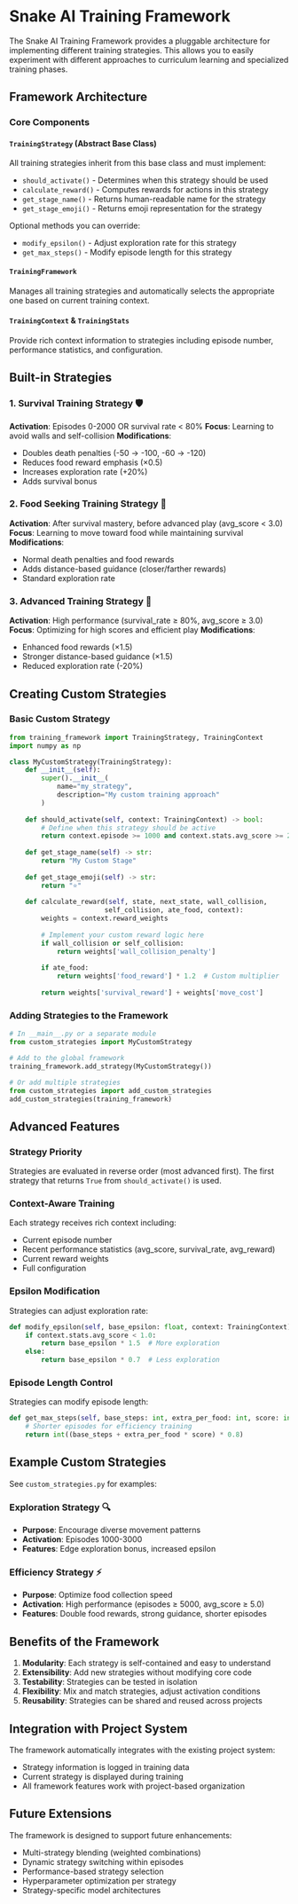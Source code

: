 # Snake AI Training Framework

The Snake AI Training Framework provides a pluggable architecture for implementing different training strategies. This allows you to easily experiment with different approaches to curriculum learning and specialized training phases.

## Framework Architecture

### Core Components

#### `TrainingStrategy` (Abstract Base Class)
All training strategies inherit from this base class and must implement:
- `should_activate()` - Determines when this strategy should be used
- `calculate_reward()` - Computes rewards for actions in this strategy
- `get_stage_name()` - Returns human-readable name for the strategy
- `get_stage_emoji()` - Returns emoji representation for the strategy

Optional methods you can override:
- `modify_epsilon()` - Adjust exploration rate for this strategy
- `get_max_steps()` - Modify episode length for this strategy

#### `TrainingFramework` 
Manages all training strategies and automatically selects the appropriate one based on current training context.

#### `TrainingContext` & `TrainingStats`
Provide rich context information to strategies including episode number, performance statistics, and configuration.

## Built-in Strategies

### 1. Survival Training Strategy 🛡️
**Activation**: Episodes 0-2000 OR survival rate < 80%
**Focus**: Learning to avoid walls and self-collision
**Modifications**:
- Doubles death penalties (-50 → -100, -60 → -120)
- Reduces food reward emphasis (×0.5)
- Increases exploration rate (+20%)
- Adds survival bonus

### 2. Food Seeking Training Strategy 🍎  
**Activation**: After survival mastery, before advanced play (avg_score < 3.0)
**Focus**: Learning to move toward food while maintaining survival
**Modifications**:
- Normal death penalties and food rewards
- Adds distance-based guidance (closer/farther rewards)
- Standard exploration rate

### 3. Advanced Training Strategy 🎯
**Activation**: High performance (survival_rate ≥ 80%, avg_score ≥ 3.0)  
**Focus**: Optimizing for high scores and efficient play
**Modifications**:
- Enhanced food rewards (×1.5)
- Stronger distance-based guidance (×1.5)
- Reduced exploration rate (-20%)

## Creating Custom Strategies

### Basic Custom Strategy

```python
from training_framework import TrainingStrategy, TrainingContext
import numpy as np

class MyCustomStrategy(TrainingStrategy):
    def __init__(self):
        super().__init__(
            name="my_strategy",
            description="My custom training approach"
        )
        
    def should_activate(self, context: TrainingContext) -> bool:
        # Define when this strategy should be active
        return context.episode >= 1000 and context.stats.avg_score >= 2.0
        
    def get_stage_name(self) -> str:
        return "My Custom Stage"
        
    def get_stage_emoji(self) -> str:
        return "⭐"
        
    def calculate_reward(self, state, next_state, wall_collision, 
                        self_collision, ate_food, context):
        weights = context.reward_weights
        
        # Implement your custom reward logic here
        if wall_collision or self_collision:
            return weights['wall_collision_penalty']
            
        if ate_food:
            return weights['food_reward'] * 1.2  # Custom multiplier
            
        return weights['survival_reward'] + weights['move_cost']
```

### Adding Strategies to the Framework

```python
# In __main__.py or a separate module
from custom_strategies import MyCustomStrategy

# Add to the global framework
training_framework.add_strategy(MyCustomStrategy())

# Or add multiple strategies
from custom_strategies import add_custom_strategies
add_custom_strategies(training_framework)
```

## Advanced Features

### Strategy Priority
Strategies are evaluated in reverse order (most advanced first). The first strategy that returns `True` from `should_activate()` is used.

### Context-Aware Training
Each strategy receives rich context including:
- Current episode number
- Recent performance statistics (avg_score, survival_rate, avg_reward)
- Current reward weights
- Full configuration

### Epsilon Modification
Strategies can adjust exploration rate:

```python
def modify_epsilon(self, base_epsilon: float, context: TrainingContext) -> float:
    if context.stats.avg_score < 1.0:
        return base_epsilon * 1.5  # More exploration
    else:
        return base_epsilon * 0.7  # Less exploration
```

### Episode Length Control
Strategies can modify episode length:

```python
def get_max_steps(self, base_steps: int, extra_per_food: int, score: int) -> int:
    # Shorter episodes for efficiency training
    return int((base_steps + extra_per_food * score) * 0.8)
```

## Example Custom Strategies

See `custom_strategies.py` for examples:

### Exploration Strategy 🔍
- **Purpose**: Encourage diverse movement patterns
- **Activation**: Episodes 1000-3000
- **Features**: Edge exploration bonus, increased epsilon

### Efficiency Strategy ⚡
- **Purpose**: Optimize food collection speed
- **Activation**: High performance (episodes ≥ 5000, avg_score ≥ 5.0)
- **Features**: Double food rewards, strong guidance, shorter episodes

## Benefits of the Framework

1. **Modularity**: Each strategy is self-contained and easy to understand
2. **Extensibility**: Add new strategies without modifying core code
3. **Testability**: Strategies can be tested in isolation
4. **Flexibility**: Mix and match strategies, adjust activation conditions
5. **Reusability**: Strategies can be shared and reused across projects

## Integration with Project System

The framework automatically integrates with the existing project system:
- Strategy information is logged in training data
- Current strategy is displayed during training
- All framework features work with project-based organization

## Future Extensions

The framework is designed to support future enhancements:
- Multi-strategy blending (weighted combinations)
- Dynamic strategy switching within episodes
- Performance-based strategy selection
- Hyperparameter optimization per strategy
- Strategy-specific model architectures
